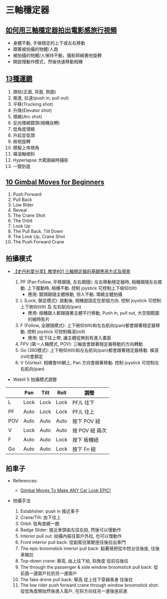# 三軸穩定器

## [如何用三軸穩定器拍出電影感旅行視頻](https://www.youtube.com/watch?v=l6TV_1FqqlY)

- 身體不動, 手做穩定的上下或左右移動
- 跟著被拍攝的物體/人跑
- 被拍攝的物體/人保持不動，攝影師繞著他旋轉
- 開啟慢動作模式，然後快速移動相機

## [13種運鏡](https://www.youtube.com/watch?v=45_7XQr8Q4w)

1. 跟拍(正面, 背面, 側面)
2. 推進, 拉遠(push in, pull out)
3. 平移(Trucking shot)
4. 升降(Elevator shot)
5. 環繞(Arc shot)
6. 反向環繞鏡頭(相機自轉)
7. 低角度環繞
8. 升起並低頭
9. 俯視旋轉
10. 模擬上帝視角
11. 橫滾軸傾斜
12. Hyperlapse 大範圍縮時攝影
13. 一鏡到底

## [10 Gimbal Moves for Beginners](https://www.youtube.com/watch?v=pFW0hcmEYmM)

1. Push Forward
2. Pull Back
3. Low Rider
4. Reveal
5. The Crane Shot
6. The Orbit
7. Look Up
8. The Pull Back, Tilt Down
9. The Look Up, Crane Shot
10. The Push Forward Crane


## 拍攝模式

* [【史丹利愛分享】教學#01 三軸穩定器的基礎應用方式及場景](https://www.youtube.com/watch?v=unjvPa2-QWY)
    1. PF (Pan Follow, 平移跟隨, 左右跟隨): 左右移動穩定器時, 相機跟隨左右擺動. 上下擺動時, 相機不動. 控制 joystick 可控制上下俯仰(tilt)
        * 應用: 鏡頭跟隨主體移動, 但人不動. 環繞主體拍攝
    2. L (Lock, 鎖定模式): 啟動後, 相機就固定在那個方向. 控制 joystick 可控制上下俯仰(tilt) 及 左右航向(pan) 
        * 應用: 相機跟人都跟隨著主體平行移動, Push in, pull out, 大空間範圍的縮時影片
    3. F (Follow, 全跟隨模式): 上下俯仰(tilt)和左右航向(pan)都會跟著穩定器移動. 控制 joystick 可控制橫滾(roll)
        * 應用: 從下往上帶, 讓主體從無到有進入畫面
    4. FPV (第一人稱模式, POV): 三軸皆會跟著穩定器移動的方向轉動
    5. Go (360模式): 上下俯仰(tilt)和左右航向(pan)都會跟著穩定器移動. 橫滾(roll)會鎖定
    6. V (Vortex): 相機會tilt朝上, Pan 方向會跟著移動. 控制 joystick 可控制左右航向(pan)  

* Webill S 拍攝模式調整

|        | Pan  | Tilt | Roll | 調整 |
|--------|------|------|------|------|
| L      | Lock | Lock | Lock | PF/L 往下 |
| PF     | Auto | Lock | Lock | PF/L 往上 |
| POV    | Auto | Auto | Auto | 按下 POV 紐|
| V      | Lock | Auto | Auto | 按 POV 紐 兩次 |
| F      | Auto | Auto | Lock | 按下 板機紐 |
| Go     | Auto | Auto | Lock | 按下 Fn 紐 |

## 拍車子

* References:
    * [Gimbal Moves To Make ANY Car Look EPIC!](https://www.youtube.com/watch?v=Zdxdzgy2FjI)

* 拍攝手法
    1. Establisher: push in 接近車子
    2. Crane/Tilt: 由下往上
    3. Orbit: 低角度繞一圈
    4. Badge Slider: 接近車頭由左往右拍, 然後可以慢動作
    5. Interior pull out: 拍攝內裝往窗戶外拉, 也可以慢動作
    6. Front interior pull back: 從副駕往駕駛座往後拉出車門
    7. The epic broomstick interior pull back: 黏著掃把從中控台往後座, 往後車箱拉
    8. Top-down crane: 舉高, 由上往下拍, 斜角度 從前往後拉
    9. The through the passenger & side window broomstick pull back: 從前面一邊窗戶拉到另一邊窗戶
    10. The fake drone pull back: 舉高 從上往下穿越車身 往後拉
    11. The low rider push forward crane through window broomstick shot: 從低角度開始然後進入窗戶, 在斜方向往另一邊後座前進


